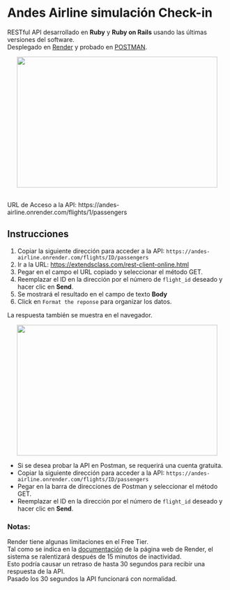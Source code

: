 # Andes Airline simulación Check-in
RESTful API desarrollado en **Ruby** y **Ruby on Rails** usando las últimas versiones del software.<br>
Desplegado en [Render](https://render.com/) y probado en [POSTMAN](https://www.postman.com/).
<p align="center">
  <img width="460" height="300" src="https://i.imgur.com/kxxai5o.png">
</p>
<br>
URL de Acceso a la API: https://andes-airline.onrender.com/flights/1/passengers

## Instrucciones
1. Copiar la siguiente dirección para acceder a la API:
`https://andes-airline.onrender.com/flights/ID/passengers`
2. Ir a la URL: https://extendsclass.com/rest-client-online.html
3. Pegar en el campo el URL copiado y seleccionar el método GET.
4. Reemplazar el ID en la dirección por el número de `flight_id` deseado y hacer clic en **Send**.
5. Se mostrará el resultado en el campo de texto **Body**
6. Click en `Format the reponse` para organizar los datos.

La respuesta también se muestra en el navegador.<br>
<p align="center">
  <img width="460" height="300" src="https://i.imgur.com/kM7jOvz.png">
</p>

- Si se desea probar la API en Postman, se requerirá una cuenta gratuita.
- Copiar la siguiente dirección para acceder a la API:
`https://andes-airline.onrender.com/flights/ID/passengers`
- Pegar en la barra de direcciones de Postman y seleccionar el método GET.
- Reemplazar el ID en la dirección por el número de `flight_id` deseado y hacer clic en **Send**.

### Notas:
Render tiene algunas limitaciones en el Free Tier.<br>
Tal como se indica en la [documentación](https://render.com/docs/free#free-web-services) de la página web de Render, el sistema se ralentizará después de 15 minutos de inactividad.<br>
Esto podría causar un retraso de hasta 30 segundos para recibir una respuesta de la API.<br>
Pasado los 30 segundos la API funcionará con normalidad.<br>
